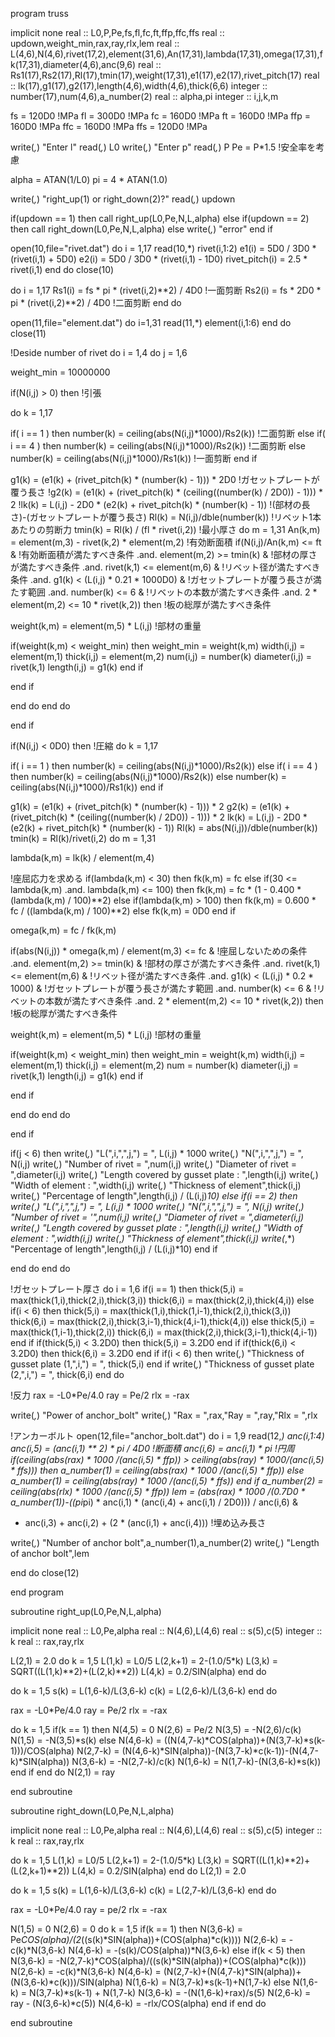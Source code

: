

program truss

implicit none
real :: L0,P,Pe,fs,fl,fc,ft,ffp,ffc,ffs
real :: updown,weight_min,rax,ray,rlx,lem
real :: L(4,6),N(4,6),rivet(17,2),element(31,6),An(17,31),lambda(17,31),omega(17,31),fk(17,31),diameter(4,6),anc(9,6)
real :: Rs1(17),Rs2(17),Rl(17),tmin(17),weight(17,31),e1(17),e2(17),rivet_pitch(17)
real :: lk(17),g1(17),g2(17),length(4,6),width(4,6),thick(6,6)
integer :: number(17),num(4,6),a_number(2)
real :: alpha,pi
integer :: i,j,k,m

fs = 120D0 !MPa
fl = 300D0 !MPa
fc = 160D0 !MPa
ft = 160D0 !MPa
ffp = 160D0 !MPa
ffc = 160D0 !MPa
ffs = 120D0 !MPa

write(*,*) "Enter l"
read(*,*) L0
write(*,*) "Enter p"
read(*,*) P
Pe = P*1.5 !安全率を考慮

alpha = ATAN(1/L0)
pi = 4 * ATAN(1.0)

write(*,*) "right_up(1) or right_down(2)?"
read(*,*) updown

if(updown == 1) then
call right_up(L0,Pe,N,L,alpha)
else if(updown == 2) then
call right_down(L0,Pe,N,L,alpha)
else
write(*,*) "error"
end if

open(10,file="rivet.dat")
do i = 1,17
read(10,*) rivet(i,1:2)
e1(i) = 5D0 / 3D0 * (rivet(i,1) + 5D0)
e2(i) = 5D0 / 3D0 * (rivet(i,1) - 1D0)
rivet_pitch(i) = 2.5 * rivet(i,1)
end do
close(10)

do i = 1,17
Rs1(i) = fs * pi * (rivet(i,2)**2) / 4D0 !一面剪断
Rs2(i) = fs * 2D0 * pi * (rivet(i,2)**2) / 4D0 !二面剪断
end do

open(11,file="element.dat")
do i=1,31
read(11,*) element(i,1:6)
end do
close(11)

!Deside number of rivet
do i = 1,4
do j = 1,6

weight_min = 10000000

if(N(i,j) > 0) then !引張

do k = 1,17

if( i == 1 ) then
number(k) = ceiling(abs(N(i,j)*1000)/Rs2(k)) !二面剪断
else if( i == 4 ) then
number(k) = ceiling(abs(N(i,j)*1000)/Rs2(k)) !二面剪断
else
number(k) = ceiling(abs(N(i,j)*1000)/Rs1(k)) !一面剪断
end if

g1(k) = (e1(k) + (rivet_pitch(k) * (number(k) - 1))) * 2D0 !ガセットプレートが覆う長さ
!g2(k) = (e1(k) + (rivet_pitch(k) * (ceiling((number(k) / 2D0)) - 1))) * 2
!lk(k) = L(i,j) - 2D0 * (e2(k) + rivet_pitch(k) * (number(k) - 1)) !(部材の長さ)-(ガセットプレートが覆う長さ)
Rl(k) = N(i,j)/dble(number(k)) !リベット1本あたりの剪断力
tmin(k) = Rl(k) / (fl * rivet(i,2)) !最小厚さ
do m = 1,31
An(k,m) = element(m,3) - rivet(k,2) * element(m,2) !有効断面積
if(N(i,j)/An(k,m) <= ft & !有効断面積が満たすべき条件
 .and. element(m,2) >= tmin(k) & !部材の厚さが満たすべき条件
 .and. rivet(k,1) <= element(m,6) & !リベット径が満たすべき条件 
 .and. g1(k) < (L(i,j) * 0.21 * 1000D0) & !ガセットプレートが覆う長さが満たす範囲
 .and. number(k) <= 6  & !リベットの本数が満たすべき条件
 .and. 2 * element(m,2) <= 10 * rivet(k,2)) then !板の総厚が満たすべき条件

weight(k,m) = element(m,5) * L(i,j) !部材の重量

if(weight(k,m) < weight_min) then
weight_min = weight(k,m)
width(i,j) = element(m,1)
thick(i,j) = element(m,2)
num(i,j) = number(k)
diameter(i,j) = rivet(k,1)
length(i,j) = g1(k)
end if

end if

end do 
end do

end if

if(N(i,j) < 0D0) then !圧縮
do k = 1,17

if( i == 1 ) then
number(k) = ceiling(abs(N(i,j)*1000)/Rs2(k))
else if( i == 4 ) then
number(k) = ceiling(abs(N(i,j)*1000)/Rs2(k))
else
number(k) = ceiling(abs(N(i,j)*1000)/Rs1(k))
end if

g1(k) = (e1(k) + (rivet_pitch(k) * (number(k) - 1))) * 2
g2(k) = (e1(k) + (rivet_pitch(k) * (ceiling((number(k) / 2D0)) - 1))) * 2
lk(k) = L(i,j) - 2D0 * (e2(k) + rivet_pitch(k) * (number(k) - 1))
Rl(k) = abs(N(i,j))/dble(number(k))
tmin(k) = Rl(k)/rivet(i,2)
do m = 1,31

lambda(k,m) = lk(k) / element(m,4)

!座屈応力を求める
if(lambda(k,m) < 30) then
fk(k,m) = fc
else if(30 <= lambda(k,m) .and. lambda(k,m) <= 100) then
fk(k,m) = fc * (1 - 0.400 * (lambda(k,m) / 100)**2)
else if(lambda(k,m) > 100) then
fk(k,m) = 0.600 * fc / ((lambda(k,m) / 100)**2)
else
fk(k,m) = 0D0
end if

omega(k,m) = fc / fk(k,m)

if(abs(N(i,j)) * omega(k,m) / element(m,3) <= fc & !座屈しないための条件
 .and. element(m,2) >= tmin(k) & !部材の厚さが満たすべき条件
 .and. rivet(k,1) <= element(m,6) & !リベット径が満たすべき条件 
 .and. g1(k) < (L(i,j) * 0.2 * 1000) & !ガセットプレートが覆う長さが満たす範囲
 .and. number(k) <= 6 & !リベットの本数が満たすべき条件
 .and. 2 * element(m,2) <= 10 * rivet(k,2)) then !板の総厚が満たすべき条件

weight(k,m) = element(m,5) * L(i,j) !部材の重量

if(weight(k,m) < weight_min) then
weight_min = weight(k,m)
width(i,j) = element(m,1)
thick(i,j) = element(m,2) 
num = number(k)
diameter(i,j) = rivet(k,1)
length(i,j) = g1(k)
end if

end if

end do 
end do

end if

if(j < 6) then
write(*,*) "L(",i,",",j,") = ", L(i,j) * 1000
write(*,*) "N(",i,",",j,") = ", N(i,j)
write(*,*) "Number of rivet = ",num(i,j)
write(*,*) "Diameter of rivet = ",diameter(i,j)
write(*,*) "Length covered by gusset plate : ",length(i,j)
write(*,*) "Width of element : ",width(i,j)
write(*,*) "Thickness of element",thick(i,j)
write(*,*) "Percentage of length",length(i,j) / (L(i,j)*10) 
else if(i == 2) then
write(*,*) "L(",i,",",j,") = ", L(i,j) * 1000
write(*,*) "N(",i,",",j,") = ", N(i,j)
write(*,*) "Number of rivet = '",num(i,j)
write(*,*) "Diameter of rivet = ",diameter(i,j)
write(*,*) "Length covered by gusset plate : ",length(i,j)
write(*,*) "Width of element : ",width(i,j)
write(*,*) "Thickness of element",thick(i,j)
write(*,*) "Percentage of length",length(i,j) / (L(i,j)*10) 
end if

end do
end do

!ガセットプレート厚さ
do i = 1,6
if(i == 1) then
thick(5,i) = max(thick(1,i),thick(2,i),thick(3,i))
thick(6,i) = max(thick(2,i),thick(4,i))
else if(i < 6) then
thick(5,i) = max(thick(1,i),thick(1,i-1),thick(2,i),thick(3,i))
thick(6,i) = max(thick(2,i),thick(3,i-1),thick(4,i-1),thick(4,i))
else
thick(5,i) = max(thick(1,i-1),thick(2,i))
thick(6,i) = max(thick(2,i),thick(3,i-1),thick(4,i-1))
end if
if(thick(5,i) < 3.2D0) then
thick(5,i) = 3.2D0
end if
if(thick(6,i) < 3.2D0) then
thick(6,i) = 3.2D0
end if
if(i < 6) then
write(*,*) "Thickness of gusset plate (1,",i,") = ", thick(5,i)
end if
write(*,*) "Thickness of gusset plate (2,",i,") = ", thick(6,i)
end do

!反力
rax = -L0*Pe/4.0
ray = Pe/2
rlx = -rax

write(*,*) "Power of anchor_bolt"
write(*,*) "Rax = ",rax,"Ray = ",ray,"Rlx = ",rlx

!アンカーボルト
open(12,file="anchor_bolt.dat")
do i = 1,9
read(12,*) anc(i,1:4)
anc(i,5) = (anc(i,1) ** 2) * pi / 4D0 !断面積
anc(i,6) = anc(i,1) * pi !円周
if(ceiling(abs(rax) * 1000 /(anc(i,5) * ffp)) > ceiling(abs(ray) * 1000/(anc(i,5) * ffs))) then
a_number(1) = ceiling(abs(rax) * 1000 /(anc(i,5) * ffp))
else 
a_number(1) = ceiling(abs(ray) * 1000 /(anc(i,5) * ffs))
end if
a_number(2) = ceiling(abs(rlx) * 1000 /(anc(i,5) * ffp))
lem = (abs(rax) * 1000 /(0.7D0 * a_number(1))-((pi*pi) * anc(i,1) * (anc(i,4) + anc(i,1) / 2D0))) / anc(i,6) &
- anc(i,3) + anc(i,2) + (2 * (anc(i,1) + anc(i,4))) !埋め込み長さ

write(*,*) "Number of anchor bolt",a_number(1),a_number(2)
write(*,*) "Length of anchor bolt",lem

end do
close(12)

end program

subroutine right_up(L0,Pe,N,L,alpha)

implicit none
real :: L0,Pe,alpha
real :: N(4,6),L(4,6)
real :: s(5),c(5)
integer :: k
real :: rax,ray,rlx

L(2,1) = 2.0
do k = 1,5
L(1,k) = L0/5
L(2,k+1) = 2-(1.0/5*k)
L(3,k) = SQRT((L(1,k)**2)+(L(2,k)**2))
L(4,k) = 0.2/SIN(alpha)
end do

do k = 1,5
s(k) = L(1,6-k)/L(3,6-k)
c(k) = L(2,6-k)/L(3,6-k)
end do

rax = -L0*Pe/4.0
ray = Pe/2
rlx = -rax

do k = 1,5
if(k == 1) then
N(4,5) = 0
N(2,6) = Pe/2
N(3,5) = -N(2,6)/c(k)
N(1,5) = -N(3,5)*s(k)
else 
N(4,6-k) = ((N(4,7-k)*COS(alpha))+(N(3,7-k)*s(k-1)))/COS(alpha)
N(2,7-k) = (N(4,6-k)*SIN(alpha))-(N(3,7-k)*c(k-1))-(N(4,7-k)*SIN(alpha))
N(3,6-k) = -N(2,7-k)/c(k)
N(1,6-k) = N(1,7-k)-(N(3,6-k)*s(k))
end if
end do
N(2,1) = ray

end subroutine

subroutine right_down(L0,Pe,N,L,alpha)

implicit none
real :: L0,Pe,alpha
real :: N(4,6),L(4,6)
real :: s(5),c(5)
integer :: k
real :: rax,ray,rlx

do k = 1,5
L(1,k) = L0/5
L(2,k+1) = 2-(1.0/5*k)
L(3,k) = SQRT((L(1,k)**2)+(L(2,k+1)**2))
L(4,k) = 0.2/SIN(alpha)
end do
L(2,1) = 2.0

do k = 1,5
s(k) = L(1,6-k)/L(3,6-k)
c(k) = L(2,7-k)/L(3,6-k)
end do

rax = -L0*Pe/4.0
ray = pe/2
rlx = -rax

N(1,5) = 0
N(2,6) = 0
do k = 1,5
if(k == 1) then
N(3,6-k) = Pe*COS(alpha)/(2*((s(k)*SIN(alpha))+(COS(alpha)*c(k))))
N(2,6-k) = -c(k)*N(3,6-k)
N(4,6-k) = -(s(k)/COS(alpha))*N(3,6-k)
else if(k <  5) then
N(3,6-k) = -N(2,7-k)*COS(alpha)/((s(k)*SIN(alpha))+(COS(alpha)*c(k)))
N(2,6-k) = -c(k)*N(3,6-k)
N(4,6-k) = (N(2,7-k)+(N(4,7-k)*SIN(alpha))+(N(3,6-k)*c(k)))/SIN(alpha)
N(1,6-k) = N(3,7-k)*s(k-1)+N(1,7-k)
else 
N(1,6-k) = N(3,7-k)*s(k-1) + N(1,7-k)
N(3,6-k) = -(N(1,6-k)+rax)/s(5)
N(2,6-k) = ray - (N(3,6-k)*c(5))
N(4,6-k) = -rlx/COS(alpha)
end if
end do

end subroutine
